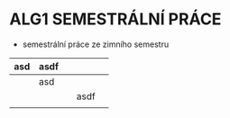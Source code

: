  # ALG1 SEMESTRÁLNÍ PRÁCE

- semestrální práce ze zimního semestru

| asd | asdf |   |      |   |
|-----|------|---|------|---|
|     | asd  |   |      |   |
|     |      |   | asdf |   |
|     |      |   |      |   |
